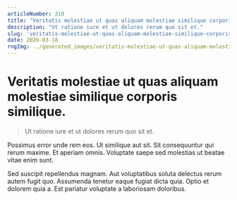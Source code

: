 ```yaml
---
articleNumber: 310
title: "Veritatis molestiae ut quas aliquam molestiae similique corporis similique."
description: "Ut ratione iure et ut dolores rerum quo sit et."
slug: 'veritatis-molestiae-ut-quas-aliquam-molestiae-similique-corporis-similique.'
date: 2020-03-18
rngImg: ../generated_images/veritatis-molestiae-ut-quas-aliquam-molestiae-similique-corporis-similique..jpg
---
```


# Veritatis molestiae ut quas aliquam molestiae similique corporis similique.

> Ut ratione iure et ut dolores rerum quo sit et.

Possimus error unde rem eos. Ut similique aut sit. Sit consequuntur qui rerum maxime. Et aperiam omnis. Voluptate saepe sed molestias ut beatae vitae enim sunt.
 Sed suscipit repellendus magnam. Aut voluptatibus soluta delectus rerum autem fugit quo. Assumenda tenetur eaque fugiat dicta quia. Optio et dolorem quia a. Est pariatur voluptate a laboriosam doloribus.
